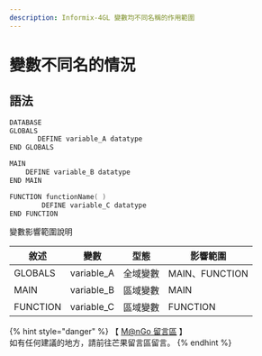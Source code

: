 ```yaml
---
description: Informix-4GL 變數均不同名稱的作用範圍
---
```


# 變數不同名的情況

## 語法

```objectivec
DATABASE
GLOBALS
       DEFINE variable_A datatype
END GLOBALS

MAIN
    DEFINE variable_B datatype
END MAIN

FUNCTION functionName( )
        DEFINE variable_C datatype
END FUNCTION
```

變數影響範圍說明

| 敘述       | 變數          | 型態   | 影響範圍          |
| -------- | ----------- | ---- | ------------- |
| GLOBALS  | variable\_A | 全域變數 | MAIN、FUNCTION |
| MAIN     | variable\_B | 區域變數 | MAIN          |
| FUNCTION | variable\_C | 區域變數 | FUNCTION      |

{% hint style="danger" %}
【 [M@nGo 留言區](https://give0714.pixnet.net/blog/post/45997210-informix-4gl-%E8%AE%8A%E6%95%B8%E7%AF%84%E5%9C%8D) 】\
如有任何建議的地方，請前往芒果留言區留言。
{% endhint %}
